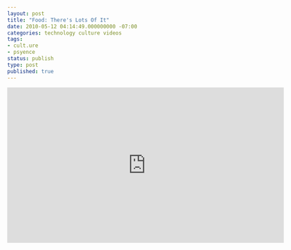 ```yaml
---
layout: post
title: "Food: There's Lots Of It"
date: 2010-05-12 04:14:49.000000000 -07:00
categories: technology culture videos
tags:
- cult.ure
- psyence
status: publish
type: post
published: true
---
```

<iframe width="640" height="360" src="https://www.youtube.com/embed/OXrN9HhnCcM" frameborder="0" allowfullscreen></iframe>
